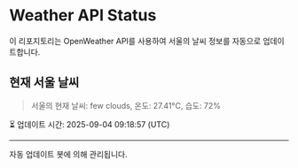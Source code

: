 
# Weather API Status

이 리포지토리는 OpenWeather API를 사용하여 서울의 날씨 정보를 자동으로 업데이트합니다.

## 현재 서울 날씨
> 서울의 현재 날씨: few clouds, 온도: 27.41°C, 습도: 72%

⏳ 업데이트 시간: 2025-09-04 09:18:57 (UTC)

---
자동 업데이트 봇에 의해 관리됩니다.
